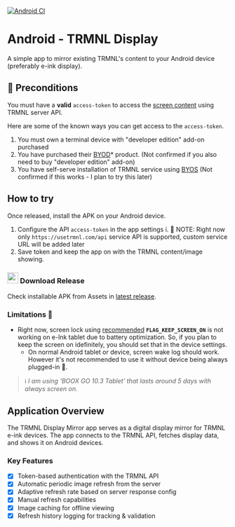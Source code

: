 [![Android CI](https://github.com/hossain-khan/android-trmnl-display/actions/workflows/android.yml/badge.svg)](https://github.com/hossain-khan/android-trmnl-display/actions/workflows/android.yml)

# Android - TRMNL Display
A simple app to mirror existing TRMNL's content to your Android device (preferably e-ink display).

## 📜 Preconditions
You must have a **valid** `access-token` to access the [screen content](https://docs.usetrmnl.com/go/private-api/fetch-screen-content) using TRMNL server API.

Here are some of the known ways you can get access to the `access-token`.

1. You must own a terminal device with "developer edition" add-on purchased
2. You have purchased their [BYOD](https://docs.usetrmnl.com/go/diy/byod)* product. (Not confirmed if you also need to buy "developer edition" add-on)
3. You have self-serve installation of TRMNL service using [BYOS](https://docs.usetrmnl.com/go/diy/byos) (Not confirmed if this works - I plan to try this later)


## How to try
Once released, install the APK on your Android device.

1. Configure the API `access-token` in the app settings
    i. 📝 NOTE: Right now only `https://usetrmnl.com/api` service API is supported, custom service URL will be added later
2. Save token and keep the app on with the TRMNL content/image showing.

### <img src="https://github.com/user-attachments/assets/6f8adaa7-723c-4faa-be61-c0145fd79889" width="25"> Download Release
Check installable APK from Assets in [latest release](https://github.com/hossain-khan/android-trmnl-display/releases).

### Limitations 🚧
* Right now, screen lock using [recommended](https://developer.android.com/develop/background-work/background-tasks/awake/screen-on) **`FLAG_KEEP_SCREEN_ON`** is not working on e-Ink tablet due to battery optimization. So, if you plan to keep the screen on idefinitely, you should set that in the device settings.
    * On normal Android tablet or device, screen wake log should work. However it's not recommended to use it without device being always plugged-in 🔌.

> ℹ️ _I am using 'BOOX GO 10.3 Tablet' that lasts around 5 days with always screen on._


## Application Overview

The TRMNL Display Mirror app serves as a digital display mirror for TRMNL e-ink devices. The app connects to the TRMNL API, fetches display data, and shows it on Android devices.

### Key Features

- [x] Token-based authentication with the TRMNL API
- [x] Automatic periodic image refresh from the server
- [x] Adaptive refresh rate based on server response config
- [x] Manual refresh capabilities
- [x] Image caching for offline viewing
- [x] Refresh history logging for tracking & validation
